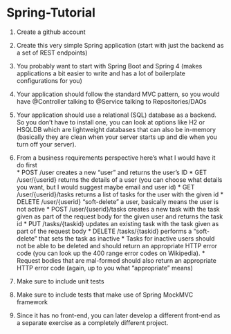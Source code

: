 # Spring-Tutorial

1. Create a github account

2. Create this very simple Spring application (start with just the backend as a set of REST endpoints)

  1. You probably want to start with Spring Boot and Spring 4 (makes applications a bit easier to write and has a lot of boilerplate configurations for you)  
  2. Your application should follow the standard MVC pattern, so you would have @Controller talking to @Service talking to Repositories/DAOs
  3. Your application should use a relational (SQL) database as a backend. So you don’t have to install one, you can look at options like H2 or HSQLDB which are lightweight databases that can also be in-memory (basically they are clean when your server starts up and die when you turn off your server).
  4. From a business requirements perspective here’s what I would have it do first  
    * POST /user creates a new “user” and returns the user’s ID
    * GET /user/{userid} returns the details of a user (you can choose what details you want, but I would suggest maybe email and user id)
    * GET /user/{userid}/tasks returns a list of tasks for the user with the given id
    * DELETE /user/{userid} “soft-delete” a user, basically means the user is not active
    * POST /user/{userid}/tasks creates a new task with the task given as part of the request body for the given user and returns the task id
    * PUT /tasks/{taskid} updates an existing task with the task given as part of the request body
    * DELETE /tasks/{taskid} performs a “soft-delete” that sets the task as inactive
    * Tasks for inactive users should not be able to be deleted and should return an appropriate HTTP error code (you can look up the 400 range error codes on Wikipedia).
    * Request bodies that are mal-formed should also return an appropriate HTTP error code (again, up to you what “appropriate” means)
  5. Make sure to include unit tests
  6. Make sure to include tests that make use of Spring MockMVC framework
  
3. Since it has no front-end, you can later develop a different front-end as a separate exercise as a completely different project.